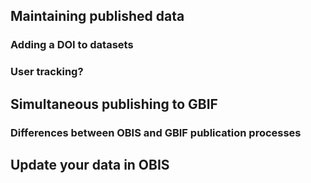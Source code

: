 ## Maintaining published data

### Adding a DOI to datasets

### User tracking?

## Simultaneous publishing to GBIF

### Differences between OBIS and GBIF publication processes

## Update your data in OBIS
